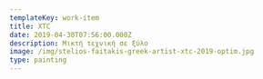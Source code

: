 ```yaml
---
templateKey: work-item
title: XTC
date: 2019-04-30T07:56:00.000Z
description: Μικτή τεχνική σε ξύλο
image: /img/stelios-faitakis-greek-artist-xtc-2019-optim.jpg
type: painting
---
```

![]()